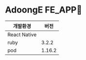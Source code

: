 # AdoongE FE_APP🌱

| **개발환경** | **버전** |
| ------------ | -------- |
| React Native |   |
| ruby         | 3.2.2    |
| pod          | 1.16.2   |
